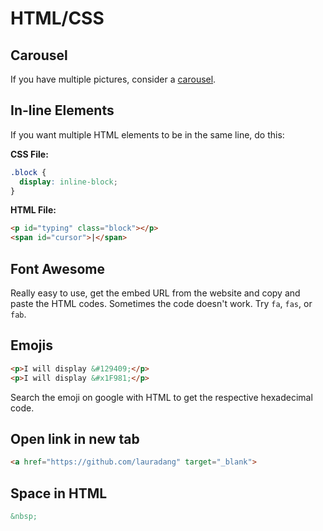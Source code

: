 # HTML/CSS

## Carousel

If you have multiple pictures, consider a [carousel](https://www.w3schools.com/bootstrap/bootstrap_carousel.asp).

## In-line Elements

If you want multiple HTML elements to be in the same line, do this:

**CSS File:**

```css
.block {
  display: inline-block;
}
```

**HTML File:**

```html
<p id="typing" class="block"></p>
<span id="cursor">|</span>
```

## Font Awesome

Really easy to use, get the embed URL from the website and copy and paste the HTML codes. Sometimes the code doesn't work. Try `fa`, `fas`, or `fab`. 

## Emojis

```html
<p>I will display &#129409;</p>
<p>I will display &#x1F981;</p>
```

Search the emoji on google with HTML to get the respective hexadecimal code.

## Open link in new tab

```html
<a href="https://github.com/lauradang" target="_blank">
```

## Space in HTML

```html
&nbsp;
```

















